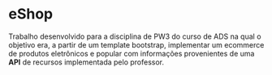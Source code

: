 <h1>eShop</h1>

<p>Trabalho desenvolvido para a disciplina de PW3 do curso de ADS na qual o objetivo era, a partir de um template bootstrap, implementar um ecommerce de produtos eletrônicos e popular com informações provenientes de uma <strong>API</strong> de recursos implementada pelo professor.</p>
